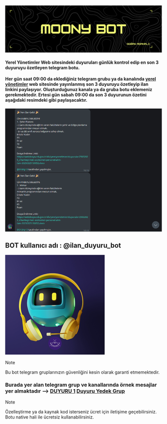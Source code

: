![](/merhaba.png)
#### Yerel Yönetimler Web sitesindeki duyuruları günlük kontrol edip en son 3 duyuruyu özetleyen telegram botu.
#### Her gün saat 09:00 da eklediğiniz telegram grubu ya da kanalında [yerel yönetimler](https://yerelyonetimler.csb.gov.tr/duyurular) web sitesinde yayınlanmış son 3 duyuruyu özetleyip ilan linkini paylaşıyor. Oluşturduğunuz kanala ya da gruba botu eklemeniz gerekmektedir. Ertesi gün sabah 09:00 da son 3 duyurunun özetini aşağıdaki resimdeki gibi paylaşacaktır.

![](/tanitim.png)
## BOT kullanıcı adı : @ilan_duyuru_bot

![](/pp.png)

>[!NOTE]
>Bu bot telegram gruplarınızın güvenliğini kesin olarak garanti etmemektedir.

### Burada yer alan telegram grup ve kanallarında örnek mesajlar yer almaktadır --> [DUYURU 1](https://t.me/memurduyuru) [Duyuru Yedek Grup](https://t.me/kahramanmaraszabitkatipligi) 

> [!NOTE]
> Özelleştirme ya da kaynak kod isterseniz ücret için iletişime geçebilirsiniz.
> Botu native hali ile ücretsiz kullanabilirsiniz.
